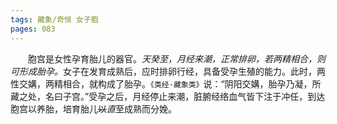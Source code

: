 ```yaml
---
tags: 藏象/奇恒 女子胞
pages: 083
---
```

&emsp;&emsp;胞宫是女性孕育胎儿的器官。<dfn>天癸至，月经来潮，正常排卵，若两精相合，则可形成胎孕。</dfn>女子在发育成熟后，应时排卵行经，具备受孕生殖的能力。此时，两性交媾，两精相合，就构成了胎孕。`《类经·藏象类》`说：“阴阳交媾，胎孕乃凝，所藏之处，名曰子宫。”受孕之后，月经停止来潮，脏腑经络血气皆下注于冲任，到达胞宫以养胎，培育胎儿~~以~~<dfn>直</dfn>至成熟而分娩。